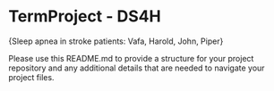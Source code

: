 # TermProject - DS4H

{Sleep apnea in stroke patients: Vafa, Harold, John, Piper}

Please use this README.md to provide a structure for your project repository and any additional details that are needed to navigate your project files.
